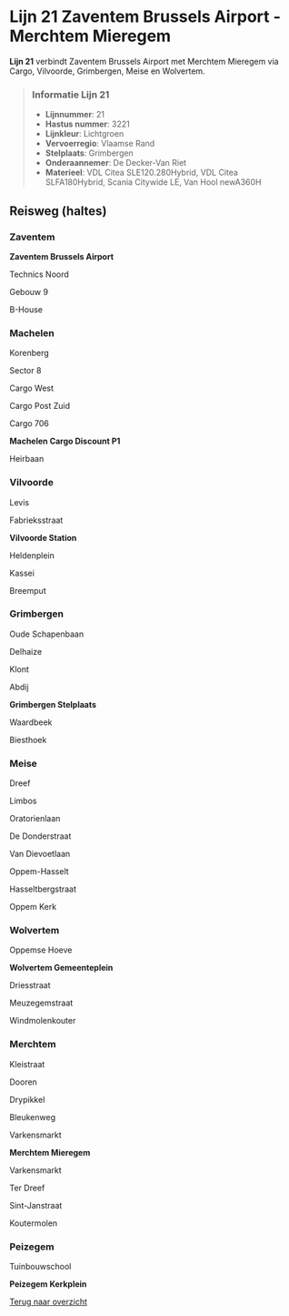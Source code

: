 # Lijn 21 Zaventem Brussels Airport - Merchtem Mieregem

**Lijn 21** verbindt Zaventem Brussels Airport met Merchtem Mieregem via Cargo, Vilvoorde, Grimbergen, Meise en Wolvertem.

> ### Informatie Lijn 21
> - **Lijnnummer**: 21
> - **Hastus nummer**: 3221
> - **Lijnkleur**: Lichtgroen
> - **Vervoerregio**: Vlaamse Rand
> - **Stelplaats**: Grimbergen
> - **Onderaannemer**: De Decker-Van Riet
> - **Materieel**: VDL Citea SLE120.280Hybrid, VDL Citea SLFA180Hybrid, Scania Citywide LE, Van Hool newA360H

## Reisweg (haltes)

### **Zaventem**

**Zaventem Brussels Airport**

Technics Noord

Gebouw 9

B-House

### **Machelen**

Korenberg

Sector 8

Cargo West

Cargo Post Zuid

Cargo 706

**Machelen Cargo Discount P1**

Heirbaan

### **Vilvoorde**

Levis

Fabrieksstraat

**Vilvoorde Station**

Heldenplein

Kassei

Breemput

### **Grimbergen**

Oude Schapenbaan

Delhaize

Klont

Abdij

**Grimbergen Stelplaats**

Waardbeek

Biesthoek

### **Meise**

Dreef

Limbos

Oratorienlaan

De Donderstraat

Van Dievoetlaan

Oppem-Hasselt

Hasseltbergstraat

Oppem Kerk

### **Wolvertem**

Oppemse Hoeve

**Wolvertem Gemeenteplein**

Driesstraat

Meuzegemstraat

Windmolenkouter

### **Merchtem**

Kleistraat

Dooren

Drypikkel

Bleukenweg

Varkensmarkt

**Merchtem Mieregem**

Varkensmarkt

Ter Dreef

Sint-Janstraat

Koutermolen

### **Peizegem**

Tuinbouwschool

**Peizegem Kerkplein**

[Terug naar overzicht](../README.md)
